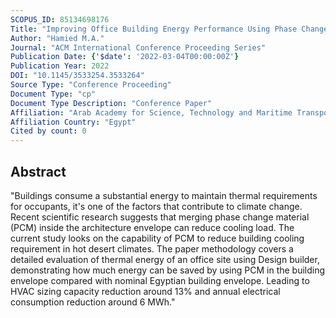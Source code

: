 ```yaml
---
SCOPUS_ID: 85134698176
Title: "Improving Office Building Energy Performance Using Phase Change Material in Building Envelope"
Author: "Hamied M.A."
Journal: "ACM International Conference Proceeding Series"
Publication Date: {'$date': '2022-03-04T00:00:00Z'}
Publication Year: 2022
DOI: "10.1145/3533254.3533264"
Source Type: "Conference Proceeding"
Document Type: "cp"
Document Type Description: "Conference Paper"
Affiliation: "Arab Academy for Science, Technology and Maritime Transport"
Affiliation Country: "Egypt"
Cited by count: 0
---
```


## Abstract
"Buildings consume a substantial energy to maintain thermal requirements for occupants, it's one of the factors that contribute to climate change. Recent scientific research suggests that merging phase change material (PCM) inside the architecture envelope can reduce cooling load. The current study looks on the capability of PCM to reduce building cooling requirement in hot desert climates. The paper methodology covers a detailed evaluation of thermal energy of an office site using Design builder, demonstrating how much energy can be saved by using PCM in the building envelope compared with nominal Egyptian building envelope. Leading to HVAC sizing capacity reduction around 13% and annual electrical consumption reduction around 6 MWh."
